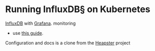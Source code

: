 # Running InfluxDB§ on Kubernetes

[InfluxDB](http://influxdb.com) with [Grafana](http://grafana.org/docs/features/influxdb).
 monitoring
- use [this guide](docs/influxdb.md).

Configuration and docs is a clone from the [Heapster](https://github.com/kubernetes/heapster) project

